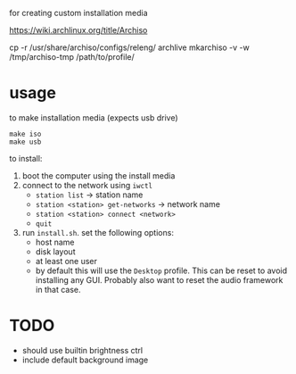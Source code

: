 for creating custom installation media

https://wiki.archlinux.org/title/Archiso

cp -r /usr/share/archiso/configs/releng/ archlive
mkarchiso -v -w /tmp/archiso-tmp /path/to/profile/

# usage
to make installation media (expects usb drive)
```
make iso
make usb
```
to install:
1. boot the computer using the install media
2. connect to the network using `iwctl`
    * `station list` -> station name
	* `station <station> get-networks` -> network name
	* `station <station> connect <network>`
    * `quit`
3. run `install.sh`. set the following options:
    * host name
    * disk layout
    * at least one user
    * by default this will use the `Desktop` profile. This can be reset to avoid installing any GUI. Probably also want to reset the audio framework in that case.

# TODO
* should use builtin brightness ctrl
* include default background image

